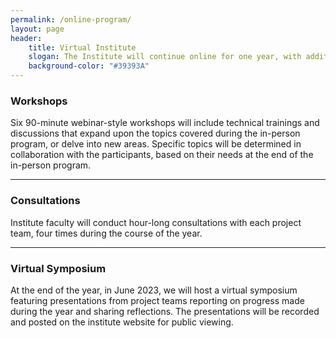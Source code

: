 ```yaml
---
permalink: /online-program/
layout: page
header: 
    title: Virtual Institute
    slogan: The Institute will continue online for one year, with additional workshops, consultations, discussions, and a final project showcase.
    background-color: "#39393A"
---
```


### Workshops
Six 90-minute webinar-style workshops will include technical trainings and discussions that expand upon the topics covered during the in-person program, or delve into new areas. Specific topics will be determined in collaboration with the participants, based on their needs at the end of the in-person  program. 

---

### Consultations
Institute faculty will conduct hour-long consultations with each project team, four times during the course of the year. 

---

### Virtual Symposium
At the end of the year, in June 2023, we will host a virtual symposium featuring presentations from project teams reporting on progress made during the year and sharing reflections. The presentations will be recorded and posted on the institute website for public viewing. 
